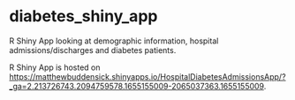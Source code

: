 # diabetes_shiny_app
R Shiny App looking at demographic information, hospital admissions/discharges and diabetes patients.

R Shiny App is hosted on https://matthewbuddensick.shinyapps.io/HospitalDiabetesAdmissionsApp/?_ga=2.213726743.2094759578.1655155009-2065037363.1655155009.
